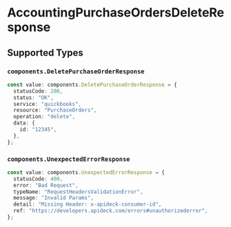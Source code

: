 # AccountingPurchaseOrdersDeleteResponse


## Supported Types

### `components.DeletePurchaseOrderResponse`

```typescript
const value: components.DeletePurchaseOrderResponse = {
  statusCode: 200,
  status: "OK",
  service: "quickbooks",
  resource: "PurchaseOrders",
  operation: "delete",
  data: {
    id: "12345",
  },
};
```

### `components.UnexpectedErrorResponse`

```typescript
const value: components.UnexpectedErrorResponse = {
  statusCode: 400,
  error: "Bad Request",
  typeName: "RequestHeadersValidationError",
  message: "Invalid Params",
  detail: "Missing Header: x-apideck-consumer-id",
  ref: "https://developers.apideck.com/errors#unauthorizederror",
};
```

